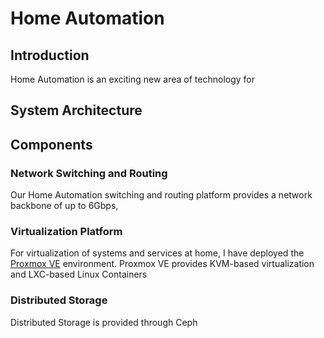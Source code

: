 # Home Automation

## Introduction

Home Automation is an exciting new area of technology for 

## System Architecture

## Components

### Network Switching and Routing

Our Home Automation switching and routing platform provides a network backbone of up to 6Gbps, 

### Virtualization Platform

For virtualization of systems and services at home, I have deployed the [Proxmox VE](https://www.proxmox.com) environment. Proxmox VE provides KVM-based virtualization and LXC-based Linux Containers

### Distributed Storage

Distributed Storage is provided through Ceph 
